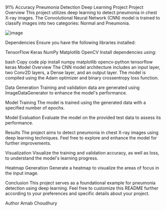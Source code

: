 
91% Accuracy
Pneumonia Detection Deep Learning Project
Project Overview
This project utilizes deep learning to detect pneumonia in chest X-ray images. The Convolutional Neural Network (CNN) model is trained to classify images into two categories: Normal and Pneumonia.

![image](https://github.com/arnavchaudhur12/PneumoniaLungDetection/assets/95077985/d810742b-0954-41b3-ada8-5f0aac4f9d52)

Dependencies
Ensure you have the following libraries installed:

TensorFlow
Keras
NumPy
Matplotlib
OpenCV
Install dependencies using:

bash
Copy code
pip install numpy matplotlib opencv-python tensorflow keras
Model Overview
The CNN model architecture includes an input layer, two Conv2D layers, a Dense layer, and an output layer. The model is compiled using the Adam optimizer and binary crossentropy loss function.

Data Generation
Training and validation data are generated using ImageDataGenerator to enhance the model's performance.

Model Training
The model is trained using the generated data with a specified number of epochs.

Model Evaluation
Evaluate the model on the provided test data to assess its performance.

Results
The project aims to detect pneumonia in chest X-ray images using deep learning techniques. Feel free to explore and enhance the model for further improvements.

Visualization
Visualize the training and validation accuracy, as well as loss, to understand the model's learning progress.

Heatmap Generation
Generate a heatmap to visualize the areas of focus in the input image.

Conclusion
This project serves as a foundational example for pneumonia detection using deep learning. Feel free to customize this README further according to your preferences and specific details about your project.

Author
Arnab Choudhury

